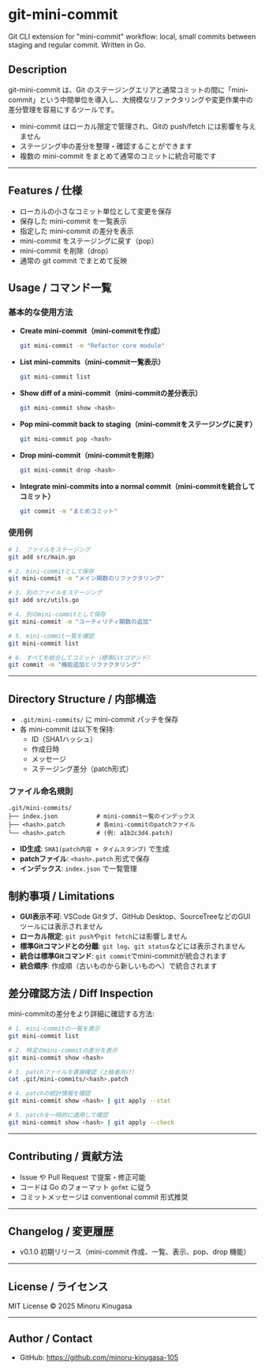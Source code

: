 # git-mini-commit

Git CLI extension for "mini-commit" workflow: local, small commits between staging and regular commit. Written in Go.

## Description

git-mini-commit は、Git のステージングエリアと通常コミットの間に「mini-commit」という中間単位を導入し、大規模なリファクタリングや変更作業中の差分管理を容易にするツールです。

- mini-commit はローカル限定で管理され、Gitの push/fetch には影響を与えません
- ステージング中の差分を整理・確認することができます
- 複数の mini-commit をまとめて通常のコミットに統合可能です

---

## Features / 仕様

- ローカルの小さなコミット単位として変更を保存
- 保存した mini-commit を一覧表示
- 指定した mini-commit の差分を表示
- mini-commit をステージングに戻す（pop）
- mini-commit を削除（drop）
- 通常の git commit でまとめて反映

## Usage / コマンド一覧

### 基本的な使用方法

- **Create mini-commit（mini-commitを作成）**

    ```bash
    git mini-commit -m "Refactor core module"
    ```

- **List mini-commits（mini-commit一覧表示）**

    ```bash
    git mini-commit list
    ```

- **Show diff of a mini-commit（mini-commitの差分表示）**

    ```bash
    git mini-commit show <hash>
    ```

- **Pop mini-commit back to staging（mini-commitをステージングに戻す）**

    ```bash
    git mini-commit pop <hash>
    ```

- **Drop mini-commit（mini-commitを削除）**

    ```bash
    git mini-commit drop <hash>
    ```

- **Integrate mini-commits into a normal commit（mini-commitを統合してコミット）**

    ```bash
    git commit -m "まとめコミット"
    ```

### 使用例

```bash
# 1. ファイルをステージング
git add src/main.go

# 2. mini-commitとして保存
git mini-commit -m "メイン関数のリファクタリング"

# 3. 別のファイルをステージング
git add src/utils.go

# 4. 別のmini-commitとして保存
git mini-commit -m "ユーティリティ関数の追加"

# 5. mini-commit一覧を確認
git mini-commit list

# 6. すべてを統合してコミット（標準Gitコマンド）
git commit -m "機能追加とリファクタリング"
```

---

## Directory Structure / 内部構造

- `.git/mini-commits/` に mini-commit パッチを保存
- 各 mini-commit は以下を保持:
    - ID（SHA1ハッシュ）
    - 作成日時
    - メッセージ
    - ステージング差分（patch形式）

### ファイル命名規則

```
.git/mini-commits/
├── index.json           # mini-commit一覧のインデックス
├── <hash>.patch         # 各mini-commitのpatchファイル
└── <hash>.patch         # (例: a1b2c3d4.patch)
```

- **ID生成**: `SHA1(patch内容 + タイムスタンプ)` で生成
- **patchファイル**: `<hash>.patch` 形式で保存
- **インデックス**: `index.json` で一覧管理

## 制約事項 / Limitations

- **GUI表示不可**: VSCode Gitタブ、GitHub Desktop、SourceTreeなどのGUIツールには表示されません
- **ローカル限定**: `git push`や`git fetch`には影響しません
- **標準Gitコマンドとの分離**: `git log`、`git status`などには表示されません
- **統合は標準Gitコマンド**: `git commit`でmini-commitが統合されます
- **統合順序**: 作成順（古いものから新しいものへ）で統合されます

## 差分確認方法 / Diff Inspection

mini-commitの差分をより詳細に確認する方法:

```bash
# 1. mini-commitの一覧を表示
git mini-commit list

# 2. 特定のmini-commitの差分を表示
git mini-commit show <hash>

# 3. patchファイルを直接確認（上級者向け）
cat .git/mini-commits/<hash>.patch

# 4. patchの統計情報を確認
git mini-commit show <hash> | git apply --stat

# 5. patchを一時的に適用して確認
git mini-commit show <hash> | git apply --check
```

---

## Contributing / 貢献方法

- Issue や Pull Request で提案・修正可能
- コードは Go のフォーマット `gofmt` に従う
- コミットメッセージは conventional commit 形式推奨

---

## Changelog / 変更履歴

- v0.1.0 初期リリース（mini-commit 作成、一覧、表示、pop、drop 機能）

---

## License / ライセンス

MIT License © 2025 Minoru Kinugasa

---

## Author / Contact

- GitHub: https://github.com/minoru-kinugasa-105

